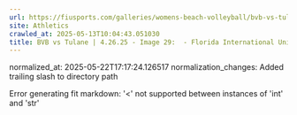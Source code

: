 ```yaml
---
url: https://fiusports.com/galleries/womens-beach-volleyball/bvb-vs-tulane-4-26-25/image-29/358/62893/
site: Athletics
crawled_at: 2025-05-13T10:04:43.051030
title: BVB vs Tulane | 4.26.25 - Image 29:  - Florida International University
---
```

normalized_at: 2025-05-22T17:17:24.126517
normalization_changes: Added trailing slash to directory path

Error generating fit markdown: '<' not supported between instances of 'int' and 'str'